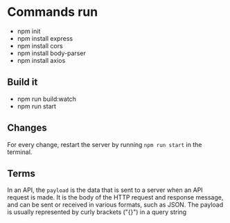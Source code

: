 # Commands run

- npm init
- npm install express
- npm install cors
- npm install body-parser
- npm install axios

## Build it

- npm run build:watch
- npm run start

## Changes

For every change, restart the server by running `npm run start` in the terminal.

## Terms

In an API, the `payload` is the data that is sent to a server when an API request is made. It is the body of the HTTP request and response message, and can be sent or received in various formats, such as JSON. The payload is usually represented by curly brackets ("{}") in a query string
